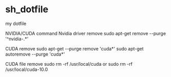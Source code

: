 # sh_dotfile
my dotfile


NVIDIA/CUDA command
Nvidia driver remove
sudo apt-get remove --purge '^nvidia-.*' 
 

CUDA remove
sudo apt-get --purge remove 'cuda*'
sudo apt-get autoremove --purge 'cuda*'

CUDA file remove
sudo rm -rf /usr/local/cuda
or
sudo rm -rf /usr/local/cuda-10.0
